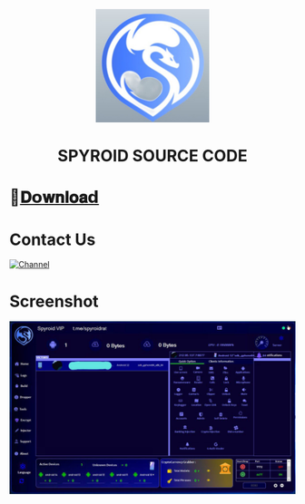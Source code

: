 <p align="center">
<img src='s12.jpg' style="height:200px;width:200px;" >
</p>
<h1 align=center>SPYROID SOURCE CODE</h1>




# 📁[𝐃𝗼𝐰𝐧𝐥𝐨𝐚𝗱](https://drive.google.com/file/d/1GH1J9zCs2oSYPaQXhTsseuUY2T_xEwsM/view?usp=drive_link)


# Contact Us
[![Channel](https://img.shields.io/badge/Telegram-2CA5E0?style=for-the-badge&logo=telegram&logoColor=white)](https://telegram.me/exploitshoprat)


# Screenshot
![App Screenshot](svip.jpg)
